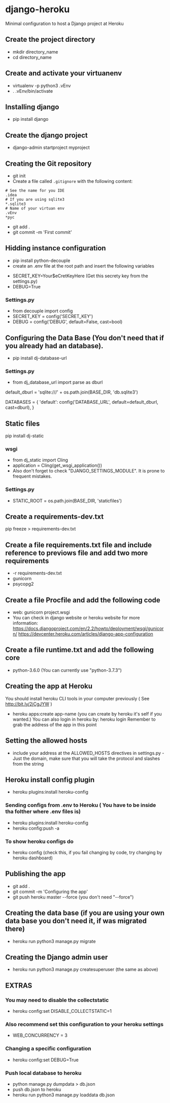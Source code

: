 # django-heroku
Minimal configuration to host a Django project at Heroku

## Create the project directory
* mkdir directory_name
* cd directory_name

## Create and activate your virtuanenv
* virtualenv -p python3 .vEnv
* . .vEnv/bin/activate

## Installing django
* pip install django

## Create the django project
* django-admin startproject myproject

## Creating the Git repository
* git init 
* Create a file called `.gitignore` with the following content:
```
# See the name for you IDE
.idea
# If you are using sqlite3
*.sqlite3
# Name of your virtuan env
.vEnv
*pyc
```
* git add .
* git commit -m 'First commit'

## Hidding instance configuration
* pip install python-decouple
* create an .env file at the root path and insert the following variables
- SECRET_KEY=Your$eCretKeyHere (Get this secrety key from the settings.py)
- DEBUG=True

### Settings.py
* from decouple import config
* SECRET_KEY = config('SECRET_KEY')
* DEBUG = config('DEBUG', default=False, cast=bool)

## Configuring the Data Base (You don't need that if you already had an database).
* pip install dj-database-url

### Settings.py
* from dj_database_url import parse as dburl

default_dburl = 'sqlite:///' + os.path.join(BASE_DIR, 'db.sqlite3')

DATABASES = {
    'default': config('DATABASE_URL', default=default_dburl, cast=dburl),
}


## Static files 
pip install dj-static

### wsgi 
* from dj_static import Cling
* application = Cling(get_wsgi_application())
* Also don't forget to check "DJANGO_SETTINGS_MODULE". It is prone to frequent mistakes.

### Settings.py
* STATIC_ROOT = os.path.join(BASE_DIR, 'staticfiles')

## Create a requirements-dev.txt
pip freeze > requirements-dev.txt

## Create a file requirements.txt file and include reference to previows file and add two more requirements
* -r requirements-dev.txt
* gunicorn
* psycopg2

## Create a file Procfile and add the following code
* web: gunicorn project.wsgi
* You can check in django website or heroku website for more information:
https://docs.djangoproject.com/en/2.2/howto/deployment/wsgi/gunicorn/
https://devcenter.heroku.com/articles/django-app-configuration

## Create a file runtime.txt and add the following core
* python-3.6.0 (You can currently use "python-3.7.3")

## Creating the app at Heroku
You should install heroku CLI tools in your computer previously ( See http://bit.ly/2jCgJYW ) 
* heroku apps:create app-name (you can create by heroku it's self if you wanted.)
You can also login in heroku by: heroku login
Remember to grab the address of the app in this point

## Setting the allowed hosts
* include your address at the ALLOWED_HOSTS directives in settings.py - Just the domain, make sure that you will take the protocol and slashes from the string

## Heroku install config plugin
* heroku plugins:install heroku-config

### Sending configs from .env to Heroku ( You have to be inside tha folther where .env files is)
* heroku plugins:install heroku-config
* heroku config:push -a

### To show heroku configs do
* heroku config 
(check this, if you fail changing by code, try changing by heroku dashboard)

## Publishing the app
* git add .
* git commit -m 'Configuring the app'
* git push heroku master --force (you don't need "--force")

## Creating the data base (if you are using your own data base you don't need it, if was migrated there)
* heroku run python3 manage.py migrate

## Creating the Django admin user
* heroku run python3 manage.py createsuperuser (the same as above)

## EXTRAS
### You may need to disable the collectstatic
* heroku config:set DISABLE_COLLECTSTATIC=1

### Also recommend set this configuration to your heroku settings
* WEB_CONCURRENCY = 3

### Changing a specific configuration
* heroku config:set DEBUG=True

### Push local database to heroku
* python manage.py dumpdata > db.json
* push db.json to heroku
* heroku run python3 manage.py loaddata db.json
